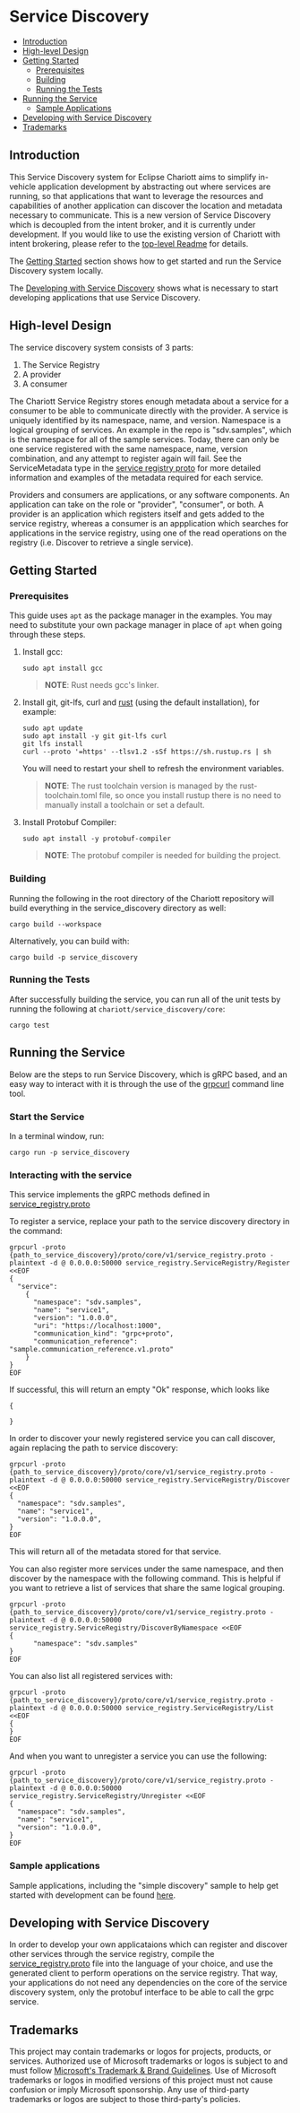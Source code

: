 # Service Discovery

- [Introduction](#introduction)
- [High-level Design](#high-level-design)
- [Getting Started](#getting-started)
  - [Prerequisites](#prerequisites)
  - [Building](#building)
  - [Running the Tests](#running-the-tests)
- [Running the Service](#running-the-service)
  - [Sample Applications](#sample-applications)
- [Developing with Service Discovery](#developing-with-service-discovery)
- [Trademarks](#trademarks)

## Introduction

This Service Discovery system for Eclipse Chariott aims to simplify in-vehicle application development by abstracting out where services are running, so that applications that want to leverage the resources and capabilities of another application can discover the location and metadata necessary to communicate. This is a new version of Service Discovery which is decoupled from the intent broker, and it is currently under development. If you would like to use the existing version of Chariott with intent brokering, please refer to the [top-level Readme](./../README.md) for details.

The [Getting Started](#getting-started) section shows how to get started and run the Service Discovery system locally.

The [Developing with Service Discovery](#developing-with-service-discovery) shows what is necessary to start developing applications that use Service Discovery.

## High-level Design

The service discovery system consists of 3 parts:
1.  The Service Registry
2.  A provider 
3.  A consumer

The Chariott Service Registry stores enough metadata about a service for a consumer to be able to communicate directly with the provider. A service is uniquely identified by its namespace, name, and version. Namespace is a logical grouping of services. An example in the repo is "sdv.samples", which is the namespace for all of the sample services. Today, there can only be one service registered with the same namespace, name, version combination, and any attempt to register again will fail. See the ServiceMetadata type in the [service registry proto](./proto/core/v1/service_registry.proto) for more detailed information and examples of the metadata required for each service.

Providers and consumers are applications, or any software components. An application can take on the role or "provider", "consumer", or both. A provider is an application which registers itself and gets added to the service registry, whereas a consumer is an appplication which searches for applications in the service registry, using one of the read operations on the registry (i.e. Discover to retrieve a single service).

## Getting Started

### Prerequisites

This guide uses `apt` as the package manager in the examples. You may need to substitute your own
package manager in place of `apt` when going through these steps.

1. Install gcc:

    ```shell
    sudo apt install gcc
    ```

    > **NOTE**: Rust needs gcc's linker.

1. Install git, git-lfs, curl and [rust](https://rustup.rs/#) (using the default installation), for example:

    ```shell
    sudo apt update
    sudo apt install -y git git-lfs curl
    git lfs install
    curl --proto '=https' --tlsv1.2 -sSf https://sh.rustup.rs | sh
    ```

    You will need to restart your shell to refresh the environment variables.

    > **NOTE**: The rust toolchain version is managed by the rust-toolchain.toml file, so once you
                install rustup there is no need to manually install a toolchain or set a default.

1. Install Protobuf Compiler:

    ```shell
    sudo apt install -y protobuf-compiler
    ```

    > **NOTE**: The protobuf compiler is needed for building the project.

### Building

Running the following in the root directory of the Chariott repository will build everything in the service_discovery directory as well:

```shell
cargo build --workspace
```

Alternatively, you can build with:

```shell
cargo build -p service_discovery
```

### Running the Tests

After successfully building the service, you can run all of the unit tests by running the following at `chariott/service_discovery/core`:

```shell
cargo test
```

## Running the Service

Below are the steps to run Service Discovery, which is gRPC based,
and an easy way to interact with it is through the use of the
[grpcurl](http://github.com/fullstorydev/grpcurl) command line tool.

### Start the Service

In a terminal window, run:

```shell
cargo run -p service_discovery
```

### Interacting with the service

This service implements the gRPC methods defined in [service_registry.proto](./proto/core/v1/service_registry.proto)

To register a service, replace your path to the service discovery directory in the command:

```shell
grpcurl -proto {path_to_service_discovery}/proto/core/v1/service_registry.proto -plaintext -d @ 0.0.0.0:50000 service_registry.ServiceRegistry/Register <<EOF
{
  "service": 
    {
      "namespace": "sdv.samples",
      "name": "service1",
      "version": "1.0.0.0",
      "uri": "https://localhost:1000",
      "communication_kind": "grpc+proto",
      "communication_reference": "sample.communication_reference.v1.proto"
    }    
}
EOF
```

If successful, this will return an empty "Ok" response, which looks like

```shell
{

}
```

In order to discover your newly registered service you can call discover, again replacing the path to service discovery:

```shell
grpcurl -proto {path_to_service_discovery}/proto/core/v1/service_registry.proto -plaintext -d @ 0.0.0.0:50000 service_registry.ServiceRegistry/Discover <<EOF
{
  "namespace": "sdv.samples",
  "name": "service1",
  "version": "1.0.0.0",
}
EOF
```

This will return all of the metadata stored for that service.

You can also register more services under the same namespace, and then discover by the namespace with the following command. This is helpful if you want to retrieve a list of services that share the same logical grouping.

```shell
grpcurl -proto {path_to_service_discovery}/proto/core/v1/service_registry.proto -plaintext -d @ 0.0.0.0:50000 service_registry.ServiceRegistry/DiscoverByNamespace <<EOF
{
      "namespace": "sdv.samples"
}
EOF
```

You can also list all registered services with:

```shell
grpcurl -proto {path_to_service_discovery}/proto/core/v1/service_registry.proto -plaintext -d @ 0.0.0.0:50000 service_registry.ServiceRegistry/List <<EOF
{
}
EOF
```

And when you want to unregister a service you can use the following:

```shell
grpcurl -proto {path_to_service_discovery}/proto/core/v1/service_registry.proto -plaintext -d @ 0.0.0.0:50000 service_registry.ServiceRegistry/Unregister <<EOF
{
  "namespace": "sdv.samples",
  "name": "service1",
  "version": "1.0.0.0",
}
EOF
```

### Sample applications

Sample applications, including the "simple discovery" sample to help get started with development can be found [here](./samples/README.md).

## Developing with Service Discovery

In order to develop your own applicataions which can register and discover other services through the service registry, compile the [service_registry.proto](./proto/core/v1/service_registry.proto) file into the language of your choice, and use the generated client to perform operations on the service registry. That way, your applications do not need any dependencies on the core of the service discovery system, only the protobuf interface to be able to call the grpc service.

## Trademarks

This project may contain trademarks or logos for projects, products, or services. Authorized use of Microsoft
trademarks or logos is subject to and must follow
[Microsoft's Trademark & Brand Guidelines](https://www.microsoft.com/en-us/legal/intellectualproperty/trademarks/usage/general).
Use of Microsoft trademarks or logos in modified versions of this project must not cause confusion or imply Microsoft sponsorship.
Any use of third-party trademarks or logos are subject to those third-party's policies.
